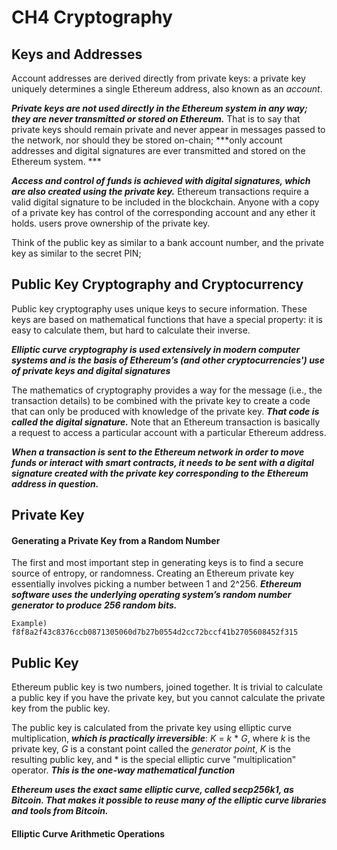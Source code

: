 # CH4 Cryptography

## Keys and Addresses

Account addresses are derived directly from private keys: a private key uniquely determines a single Ethereum address, also known as an *account*.

***Private keys are not used directly in the Ethereum system in any way; they are never transmitted or stored on Ethereum.*** That is to say that private keys should remain private and never appear in messages passed to the network, nor should they be stored on-chain; ***only account addresses and digital signatures are ever transmitted and stored on the Ethereum system. ***

***Access and control of funds is achieved with digital signatures, which are also created using the private key.*** Ethereum transactions require a valid digital signature to be included in the blockchain. Anyone with a copy of a private key has control of the corresponding account and any ether it holds. users prove ownership of the private key.

Think of the public key as similar to a bank account number, and the private key as similar to the secret PIN;

## Public Key Cryptography and Cryptocurrency

Public key cryptography uses unique keys to secure information. These keys are based on mathematical functions that have a special property: it is easy to calculate them, but hard to calculate their inverse.

***Elliptic curve cryptography is used extensively in modern computer systems and is the basis of Ethereum’s (and other cryptocurrencies') use of private keys and digital signatures***

The mathematics of cryptography provides a way for the message (i.e., the transaction details) to be combined with the private key to create a code that can only be produced with knowledge of the private key. ***That code is called the digital signature.*** Note that an Ethereum transaction is basically a request to access a particular account with a particular Ethereum address.

***When a transaction is sent to the Ethereum network in order to move funds or interact with smart contracts, it needs to be sent with a digital signature created with the private key corresponding to the Ethereum address in question.***

## Private Key

#### Generating a Private Key from a Random Number

The first and most important step in generating keys is to find a secure source of entropy, or randomness. Creating an Ethereum private key essentially involves picking a number between 1 and 2^256. ***Ethereum software uses the underlying operating system’s random number generator to produce 256 random bits.***

```
Example) f8f8a2f43c8376ccb0871305060d7b27b0554d2cc72bccf41b2705608452f315
```

## Public Key

Ethereum public key is two numbers, joined together. It is trivial to calculate a public key if you have the private key, 
but you cannot calculate the private key from the public key.

The public key is calculated from the private key using elliptic curve multiplication, ***which is practically irreversible***: *K* = *k* * *G*, where *k* is the private key, *G* is a constant point called the *generator point*, *K* is the resulting public key, and * is the special elliptic curve "multiplication" operator. ***This is the one-way mathematical function***

***Ethereum uses the exact same elliptic curve, called secp256k1, as Bitcoin. That makes it possible to reuse many of the elliptic curve libraries and tools from Bitcoin.***

#### Elliptic Curve Arithmetic Operations

